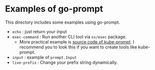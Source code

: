 # Examples of go-prompt

This directory includes some examples using go-prompt.

* `echo` : just return your input
* `exec-command` : Run another CLI tool via `os/exec` package.
    * More practical example is [source code of kube-prompt](https://github.com/c-bata/kube-prompt). I recommend you to look this if you want to create tools like kube-prompt.
* `input` : example of `prompt.Input`
* `live-prefix` : Change your prefix string dynamically.
